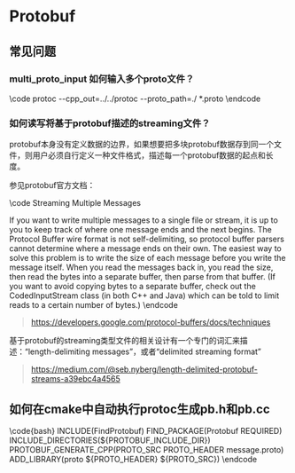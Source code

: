 # Protobuf

## 常见问题

### multi_proto_input 如何输入多个proto文件？

\code
protoc --cpp_out=../../protoc --proto_path=./ *.proto
\endcode

### 如何读写将基于protobuf描述的streaming文件？

protobuf本身没有定义数据的边界，如果想要把多块protobuf数据存到同一个文件，则用户必须自行定义一种文件格式，描述每一个protobuf数据的起点和长度。

参见protobuf官方文档：

\code
Streaming Multiple Messages

If you want to write multiple messages to a single file or stream, it is up to you to keep track of where one message ends and the next begins. The Protocol Buffer wire format is not self-delimiting, so protocol buffer parsers cannot determine where a message ends on their own. The easiest way to solve this problem is to write the size of each message before you write the message itself. When you read the messages back in, you read the size, then read the bytes into a separate buffer, then parse from that buffer. (If you want to avoid copying bytes to a separate buffer, check out the CodedInputStream class (in both C++ and Java) which can be told to limit reads to a certain number of bytes.)
\endcode

> https://developers.google.com/protocol-buffers/docs/techniques

基于protobuf的streaming类型文件的相关设计有一个专门的词汇来描述：“length-delimiting messages”，或者“delimited streaming format”

> https://medium.com/@seb.nyberg/length-delimited-protobuf-streams-a39ebc4a4565

## 如何在cmake中自动执行protoc生成pb.h和pb.cc

\code{bash}
INCLUDE(FindProtobuf)
FIND_PACKAGE(Protobuf REQUIRED)
INCLUDE_DIRECTORIES(${PROTOBUF_INCLUDE_DIR})
PROTOBUF_GENERATE_CPP(PROTO_SRC PROTO_HEADER message.proto)
ADD_LIBRARY(proto ${PROTO_HEADER} ${PROTO_SRC})
\endcode